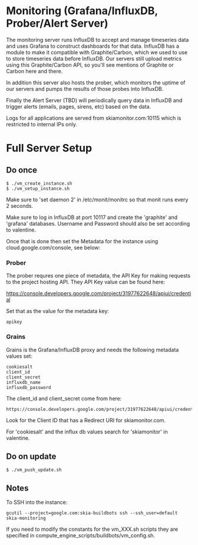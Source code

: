 Monitoring (Grafana/InfluxDB, Prober/Alert Server)
=====================

The monitoring server runs InfluxDB to accept and manage timeseries data and
uses Grafana to construct dashboards for that data. InfluxDB has a module to
make it compatible with Graphite/Carbon, which we used to use to store
timeseries data before InfluxDB. Our servers still upload metrics using this
Graphite/Carbon API, so you'll see mentions of Graphite or Carbon here and
there.

In addition this server also hosts the prober, which monitors the uptime
of our servers and pumps the results of those probes into InfluxDB.

Finally the Alert Server (TBD) will periodically query data in InfluxDB
and trigger alerts (emails, pages, sirens, etc) based on the data.

Logs for all applications are served from skiamonitor.com:10115 which is
restricted to internal IPs only.

Full Server Setup
=================

Do once
-------

    $ ./vm_create_instance.sh
    $ ./vm_setup_instance.sh

Make sure to 'set daemon 2' in /etc/monit/monitrc so that monit
runs every 2 seconds.

Make sure to log in InfluxDB at port 10117 and create the 'graphite' and
'grafana' databases. Username and Password should also be set according to
valentine.

Once that is done then set the Metadata for the instance using
cloud.google.com/console, see below:

### Prober ###
The prober requres one piece of metadata, the API Key for making requests
to the project hosting API. They API Key value can be found here:

https://console.developers.google.com/project/31977622648/apiui/credential

Set that as the value for the metadata key:

    apikey

### Grains ###

Grains is the Grafana/InfluxDB proxy and needs the following metadata values
set:

    cookiesalt
    client_id
    client_secret
    influxdb_name
    influxdb_password

The client_id and client_secret come from here:

    https://console.developers.google.com/project/31977622648/apiui/credential

Look for the Client ID that has a Redirect URI for skiamonitor.com.

For 'cookiesalt' and the influx db values search for 'skiamonitor' in valentine.

Do on update
------------

    $ ./vm_push_update.sh

Notes
-----
To SSH into the instance:

    gcutil --project=google.com:skia-buildbots ssh --ssh_user=default skia-monitoring

If you need to modify the constants for the vm_XXX.sh scripts they are
specified in compute_engine_scripts/buildbots/vm_config.sh.
